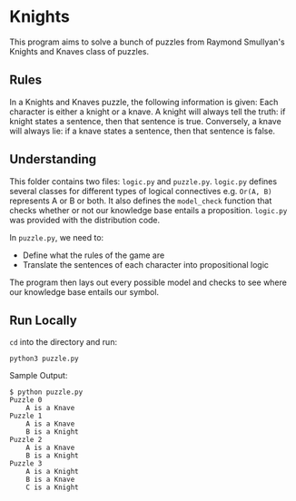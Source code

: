 # Knights

This program aims to solve a bunch of puzzles from Raymond Smullyan's Knights and Knaves class of puzzles.

## Rules

In a Knights and Knaves puzzle, the following information is given: Each character is either a knight or a knave. A knight will always tell the truth: if knight states a sentence, then that sentence is true. Conversely, a knave will always lie: if a knave states a sentence, then that sentence is false.

## Understanding

This folder contains two files: `logic.py` and `puzzle.py`. `logic.py` defines several classes for different types of logical connectives e.g. `Or(A, B)` represents A or B or both. It also defines the `model_check` function that checks whether or not our knowledge base entails a proposition. `logic.py` was provided with the distribution code.

In `puzzle.py`, we need to:
* Define what the rules of the game are
* Translate the sentences of each character into propositional logic

The program then lays out every possible model and checks to see where our knowledge base entails our symbol.

## Run Locally

`cd` into the directory and run:

`python3 puzzle.py`

Sample Output:

```shell
$ python puzzle.py 
Puzzle 0
    A is a Knave
Puzzle 1
    A is a Knave
    B is a Knight
Puzzle 2
    A is a Knave
    B is a Knight
Puzzle 3
    A is a Knight
    B is a Knave
    C is a Knight
```
